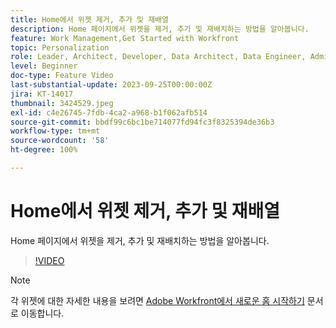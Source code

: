 ```yaml
---
title: Home에서 위젯 제거, 추가 및 재배열
description: Home 페이지에서 위젯을 제거, 추가 및 재배치하는 방법을 알아봅니다.
feature: Work Management,Get Started with Workfront
topic: Personalization
role: Leader, Architect, Developer, Data Architect, Data Engineer, Admin, User
level: Beginner
doc-type: Feature Video
last-substantial-update: 2023-09-25T00:00:00Z
jira: KT-14017
thumbnail: 3424529.jpeg
exl-id: c4e26745-7fdb-4ca2-a968-b1f062afb514
source-git-commit: bbdf99c6bc1be714077fd94fc3f8325394de36b3
workflow-type: tm+mt
source-wordcount: '58'
ht-degree: 100%

---
```


# Home에서 위젯 제거, 추가 및 재배열

Home 페이지에서 위젯을 제거, 추가 및 재배치하는 방법을 알아봅니다.

>[!VIDEO](https://video.tv.adobe.com/v/3448980/?quality=12&learn=on&enablevpops=1&captions=kor)


>[!NOTE]
>
> 각 위젯에 대한 자세한 내용을 보려면 [Adobe Workfront에서 새로운 홈 시작하기](https://experienceleague.adobe.com/docs/workfront/using/basics/home/new-home/get-started-with-new-home.html?lang=ko-KR) 문서로 이동합니다.

